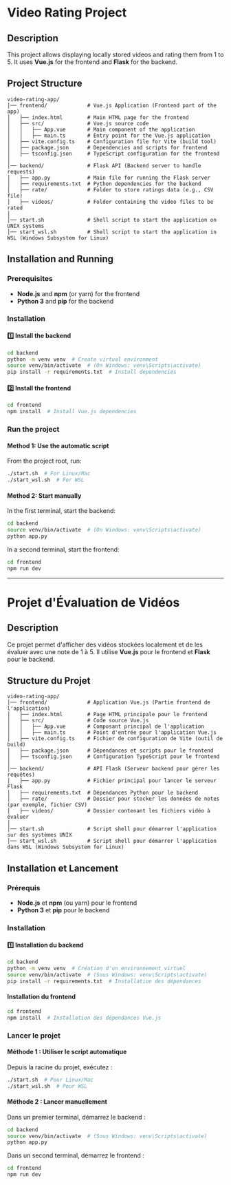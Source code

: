 # Video Rating Project

## Description
This project allows displaying locally stored videos and rating them from 1 to 5. It uses **Vue.js** for the frontend and **Flask** for the backend.

## Project Structure
```
video-rating-app/
│── frontend/             # Vue.js Application (Frontend part of the app)
│   ├── index.html        # Main HTML page for the frontend
│   ├── src/              # Vue.js source code
│   │   ├── App.vue       # Main component of the application
│   │   ├── main.ts       # Entry point for the Vue.js application
│   ├── vite.config.ts    # Configuration file for Vite (build tool)
│   ├── package.json      # Dependencies and scripts for frontend
│   ├── tsconfig.json     # TypeScript configuration for the frontend
│
│── backend/              # Flask API (Backend server to handle requests)
│   ├── app.py            # Main file for running the Flask server
│   ├── requirements.txt  # Python dependencies for the backend
│   ├── rate/             # Folder to store ratings data (e.g., CSV file)
│   ├── videos/           # Folder containing the video files to be rated
│
│── start.sh              # Shell script to start the application on UNIX systems
│── start_wsl.sh          # Shell script to start the application in WSL (Windows Subsystem for Linux)
```


## Installation and Running
### Prerequisites
- **Node.js** and **npm** (or yarn) for the frontend
- **Python 3** and **pip** for the backend

### Installation
#### 1️⃣ Install the backend
```sh
cd backend
python -m venv venv  # Create virtual environment
source venv/bin/activate  # (On Windows: venv\Scripts\activate)
pip install -r requirements.txt  # Install dependencies
```

#### 2️⃣ Install the frontend
```sh
cd frontend
npm install  # Install Vue.js dependencies
```

### Run the project
#### Method 1: Use the automatic script
From the project root, run:
```sh
./start.sh  # For Linux/Mac
./start_wsl.sh  # For WSL
```

#### Method 2: Start manually
In the first terminal, start the backend:
```sh
cd backend
source venv/bin/activate  # (On Windows: venv\Scripts\activate)
python app.py
```

In a second terminal, start the frontend:
```sh
cd frontend
npm run dev
```

---

# Projet d'Évaluation de Vidéos

## Description
Ce projet permet d'afficher des vidéos stockées localement et de les évaluer avec une note de 1 à 5. Il utilise **Vue.js** pour le frontend et **Flask** pour le backend.

## Structure du Projet
```
video-rating-app/
│── frontend/             # Application Vue.js (Partie frontend de l'application)
│   ├── index.html        # Page HTML principale pour le frontend
│   ├── src/              # Code source Vue.js
│   │   ├── App.vue       # Composant principal de l'application
│   │   ├── main.ts       # Point d'entrée pour l'application Vue.js
│   ├── vite.config.ts    # Fichier de configuration de Vite (outil de build)
│   ├── package.json      # Dépendances et scripts pour le frontend
│   ├── tsconfig.json     # Configuration TypeScript pour le frontend
│
│── backend/              # API Flask (Serveur backend pour gérer les requêtes)
│   ├── app.py            # Fichier principal pour lancer le serveur Flask
│   ├── requirements.txt  # Dépendances Python pour le backend
│   ├── rate/             # Dossier pour stocker les données de notes (par exemple, fichier CSV)
│   ├── videos/           # Dossier contenant les fichiers vidéo à évaluer
│
│── start.sh              # Script shell pour démarrer l'application sur des systèmes UNIX
│── start_wsl.sh          # Script shell pour démarrer l'application dans WSL (Windows Subsystem for Linux)

```

## Installation et Lancement
### Prérequis
- **Node.js** et **npm** (ou yarn) pour le frontend
- **Python 3** et **pip** pour le backend

### Installation
#### 1️⃣ Installation du backend
```sh
cd backend
python -m venv venv  # Création d'un environnement virtuel
source venv/bin/activate  # (Sous Windows: venv\Scripts\activate)
pip install -r requirements.txt  # Installation des dépendances
```

#### Installation du frontend
```sh
cd frontend
npm install  # Installation des dépendances Vue.js
```

### Lancer le projet
#### Méthode 1 : Utiliser le script automatique
Depuis la racine du projet, exécutez :
```sh
./start.sh  # Pour Linux/Mac
./start_wsl.sh  # Pour WSL
```

#### Méthode 2 : Lancer manuellement
Dans un premier terminal, démarrez le backend :
```sh
cd backend
source venv/bin/activate  # (Sous Windows: venv\Scripts\activate)
python app.py
```

Dans un second terminal, démarrez le frontend :
```sh
cd frontend
npm run dev
```

